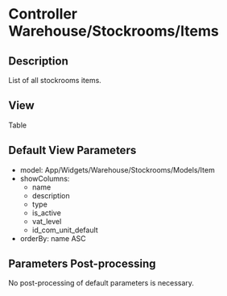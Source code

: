# Controller Warehouse/Stockrooms/Items

## Description

List of all stockrooms items.

## View

Table

## Default View Parameters

* model: App/Widgets/Warehouse/Stockrooms/Models/Item
* showColumns:
  * name
  * description
  * type
  * is_active
  * vat_level
  * id_com_unit_default  
* orderBy: name ASC

## Parameters Post-processing

No post-processing of default parameters is necessary.
